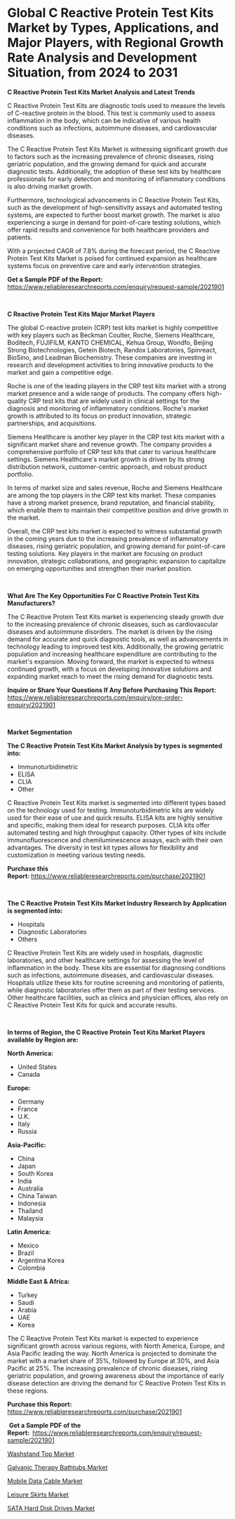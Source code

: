<p><h1>Global C Reactive Protein Test Kits Market by Types, Applications, and Major Players, with Regional Growth Rate Analysis and Development Situation, from 2024 to 2031</h1></p><p><strong>C Reactive Protein Test Kits Market Analysis and Latest Trends</strong></p>
<p><p>C Reactive Protein Test Kits are diagnostic tools used to measure the levels of C-reactive protein in the blood. This test is commonly used to assess inflammation in the body, which can be indicative of various health conditions such as infections, autoimmune diseases, and cardiovascular diseases.</p><p>The C Reactive Protein Test Kits Market is witnessing significant growth due to factors such as the increasing prevalence of chronic diseases, rising geriatric population, and the growing demand for quick and accurate diagnostic tests. Additionally, the adoption of these test kits by healthcare professionals for early detection and monitoring of inflammatory conditions is also driving market growth.</p><p>Furthermore, technological advancements in C Reactive Protein Test Kits, such as the development of high-sensitivity assays and automated testing systems, are expected to further boost market growth. The market is also experiencing a surge in demand for point-of-care testing solutions, which offer rapid results and convenience for both healthcare providers and patients.</p><p>With a projected CAGR of 7.8% during the forecast period, the C Reactive Protein Test Kits Market is poised for continued expansion as healthcare systems focus on preventive care and early intervention strategies.</p></p>
<p><strong>Get a Sample PDF of the Report:&nbsp;</strong> <a href="https://www.reliableresearchreports.com/enquiry/request-sample/2021901">https://www.reliableresearchreports.com/enquiry/request-sample/2021901</a></p>
<p>&nbsp;</p>
<p><strong>C Reactive Protein Test Kits Major Market Players</strong></p>
<p><p>The global C-reactive protein (CRP) test kits market is highly competitive with key players such as Beckman Coulter, Roche, Siemens Healthcare, Boditech, FUJIFILM, KANTO CHEMICAL, Kehua Group, Wondfo, Beijing Strong Biotechnologies, Getein Biotech, Randox Laboratories, Spinreact, BioSino, and Leadman Biochemistry. These companies are investing in research and development activities to bring innovative products to the market and gain a competitive edge.</p><p>Roche is one of the leading players in the CRP test kits market with a strong market presence and a wide range of products. The company offers high-quality CRP test kits that are widely used in clinical settings for the diagnosis and monitoring of inflammatory conditions. Roche's market growth is attributed to its focus on product innovation, strategic partnerships, and acquisitions.</p><p>Siemens Healthcare is another key player in the CRP test kits market with a significant market share and revenue growth. The company provides a comprehensive portfolio of CRP test kits that cater to various healthcare settings. Siemens Healthcare's market growth is driven by its strong distribution network, customer-centric approach, and robust product portfolio.</p><p>In terms of market size and sales revenue, Roche and Siemens Healthcare are among the top players in the CRP test kits market. These companies have a strong market presence, brand reputation, and financial stability, which enable them to maintain their competitive position and drive growth in the market.</p><p>Overall, the CRP test kits market is expected to witness substantial growth in the coming years due to the increasing prevalence of inflammatory diseases, rising geriatric population, and growing demand for point-of-care testing solutions. Key players in the market are focusing on product innovation, strategic collaborations, and geographic expansion to capitalize on emerging opportunities and strengthen their market position.</p></p>
<p>&nbsp;</p>
<p><strong>What Are The Key Opportunities For C Reactive Protein Test Kits Manufacturers?</strong></p>
<p><p>The C Reactive Protein Test Kits market is experiencing steady growth due to the increasing prevalence of chronic diseases, such as cardiovascular diseases and autoimmune disorders. The market is driven by the rising demand for accurate and quick diagnostic tools, as well as advancements in technology leading to improved test kits. Additionally, the growing geriatric population and increasing healthcare expenditure are contributing to the market's expansion. Moving forward, the market is expected to witness continued growth, with a focus on developing innovative solutions and expanding market reach to meet the rising demand for diagnostic tests.</p></p>
<p><strong>Inquire or Share Your Questions If Any Before Purchasing This Report:</strong> <a href="https://www.reliableresearchreports.com/enquiry/pre-order-enquiry/2021901">https://www.reliableresearchreports.com/enquiry/pre-order-enquiry/2021901</a></p>
<p>&nbsp;</p>
<p><strong>Market Segmentation</strong></p>
<p><strong>The C Reactive Protein Test Kits Market Analysis by types is segmented into:</strong></p>
<p><ul><li>Immunoturbidimetric</li><li>ELISA</li><li>CLIA</li><li>Other</li></ul></p>
<p><p>C Reactive Protein Test Kits market is segmented into different types based on the technology used for testing. Immunoturbidimetric kits are widely used for their ease of use and quick results. ELISA kits are highly sensitive and specific, making them ideal for research purposes. CLIA kits offer automated testing and high throughput capacity. Other types of kits include immunofluorescence and chemiluminescence assays, each with their own advantages. The diversity in test kit types allows for flexibility and customization in meeting various testing needs.</p></p>
<p><strong>Purchase this Report:&nbsp;</strong><a href="https://www.reliableresearchreports.com/purchase/2021901">https://www.reliableresearchreports.com/purchase/2021901</a></p>
<p>&nbsp;</p>
<p><strong>The C Reactive Protein Test Kits Market Industry Research by Application is segmented into:</strong></p>
<p><ul><li>Hospitals</li><li>Diagnostic Laboratories</li><li>Others</li></ul></p>
<p><p>C Reactive Protein Test Kits are widely used in hospitals, diagnostic laboratories, and other healthcare settings for assessing the level of inflammation in the body. These kits are essential for diagnosing conditions such as infections, autoimmune diseases, and cardiovascular diseases. Hospitals utilize these kits for routine screening and monitoring of patients, while diagnostic laboratories offer them as part of their testing services. Other healthcare facilities, such as clinics and physician offices, also rely on C Reactive Protein Test Kits for quick and accurate results.</p></p>
<p>&nbsp;</p>
<p><strong>In terms of Region, the C Reactive Protein Test Kits Market Players available by Region are:</strong></p>
<p>
    <p> <strong> North America: </strong>
        <ul>
            <li>United States</li>
            <li>Canada</li>
        </ul>
        </p> 
    <p> <strong> Europe: </strong>
        <ul>
            <li>Germany</li>
            <li>France</li>
            <li>U.K.</li>
            <li>Italy</li>
            <li>Russia</li>
        </ul>
        </p> 
    <p> <strong> Asia-Pacific: </strong>
        <ul>
            <li>China</li>
            <li>Japan</li>
            <li>South Korea</li>
            <li>India</li>
            <li>Australia</li>
            <li>China Taiwan</li>
            <li>Indonesia</li>
            <li>Thailand</li>
            <li>Malaysia</li>
        </ul>
        </p> 
    <p> <strong> Latin America: </strong>
        <ul>
            <li>Mexico</li>
            <li>Brazil</li>
            <li>Argentina Korea</li>
            <li>Colombia</li>
        </ul>
        </p> 
    <p> <strong> Middle East & Africa: </strong>
        <ul>
            <li>Turkey</li>
            <li>Saudi</li>
            <li>Arabia</li>
            <li>UAE</li>
            <li>Korea</li>
        </ul>
    </p>
    </p>
<p><p>The C Reactive Protein Test Kits market is expected to experience significant growth across various regions, with North America, Europe, and Asia Pacific leading the way. North America is projected to dominate the market with a market share of 35%, followed by Europe at 30%, and Asia Pacific at 25%. The increasing prevalence of chronic diseases, rising geriatric population, and growing awareness about the importance of early disease detection are driving the demand for C Reactive Protein Test Kits in these regions.</p></p>
<p><strong>Purchase this Report: </strong><a href="https://www.reliableresearchreports.com/purchase/2021901">https://www.reliableresearchreports.com/purchase/2021901</a></p>
<p>&nbsp;<strong>Get a Sample PDF of the Report:&nbsp;&nbsp;</strong><a href="https://www.reliableresearchreports.com/enquiry/request-sample/2021901">https://www.reliableresearchreports.com/enquiry/request-sample/2021901</a></p>
<p><strong></strong></p>
<p><p><a href="https://sudsy-motorcycle-bbc.notion.site/Washstand-Top-Market-Size-Market-Share-and-Global-Market-Analysis-Report-2024-2031-c6f0b6c3487248b6b56b66f6f8568f0b">Washstand Top Market</a></p><p><a href="https://military-diascia-e68.notion.site/Galvanic-Therapy-Bathtubs-Market-Size-Evaluating-its-Market-Trends-Growth-and-Projections-2024--86948a5c687a4cc6a19cc17af0852a2a">Galvanic Therapy Bathtubs Market</a></p><p><a href="https://view.publitas.com/reportprime-1/mobile-data-cable-market-analysis-examines-its-scope-on-growth-opportunities-and-forecasted-trends-spanning-from-2024-to-2031/">Mobile Data Cable Market</a></p><p><a href="https://meowing-canidae-761.notion.site/Leisure-Skirts-Market-Growth-Market-Trends-COVID-19-Impact-and-Forecasts-for-period-from-2024-2-ad208745c9cc45ffa5249ee0f07974fa">Leisure Skirts Market</a></p><p><a href="https://view.publitas.com/reportprime-1/sata-hard-disk-drives-market-size-market-trends-and-growth-outlook-forecasted-for-period-from-2024-to-2031/">SATA Hard Disk Drives Market</a></p></p>